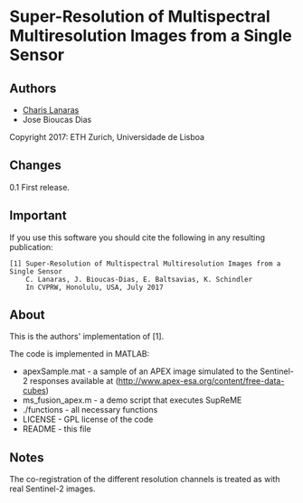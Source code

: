 # Super-Resolution of Multispectral Multiresolution Images from a Single Sensor

## Authors
- [Charis Lanaras](mailto:charis.lanaras@alumni.ethz.ch)
- Jose Bioucas Dias 

Copyright 2017: ETH Zurich, Universidade de Lisboa 

## Changes
0.1 First release.

## Important

If you use this software you should cite the following in any resulting
publication:

    [1] Super-Resolution of Multispectral Multiresolution Images from a Single Sensor
        C. Lanaras, J. Bioucas-Dias, E. Baltsavias, K. Schindler
        In CVPRW, Honolulu, USA, July 2017

## About

This is the authors' implementation of [1].

The code is implemented in MATLAB:
-  apexSample.mat            - a sample of an APEX image simulated to the Sentinel-2 responses
                                available at (http://www.apex-esa.org/content/free-data-cubes)
-  ms_fusion_apex.m          - a demo script that executes SupReME
-  ./functions               - all necessary functions
-  LICENSE                   - GPL license of the code
-  README                    - this file


## Notes

The co-registration of the different resolution channels is treated as with
real Sentinel-2 images.


